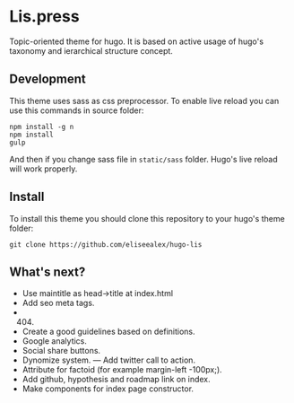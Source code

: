 # Lis.press
Topic-oriented theme for hugo. It is based on active usage of hugo's taxonomy and ierarchical structure concept.

## Development
This theme uses sass as css preprocessor. To enable live reload you can use this commands in source folder:

```
npm install -g n
npm install
gulp
```

And then if you change sass file in `static/sass` folder. Hugo's live reload will work properly.

## Install
To install this theme you should clone this repository to your hugo's theme folder:

```
git clone https://github.com/eliseealex/hugo-lis
```

## What's next?
- Use maintitle as head->title at index.html
- Add seo meta tags.
- 404.
- Create a good guidelines based on definitions.
- Google analytics.
- Social share buttons.
- Dynomize system.
— Add twitter call to action.
- Attribute for factoid (for example margin-left -100px;).
- Add github, hypothesis and roadmap link on index.
- Make components for index page constructor.